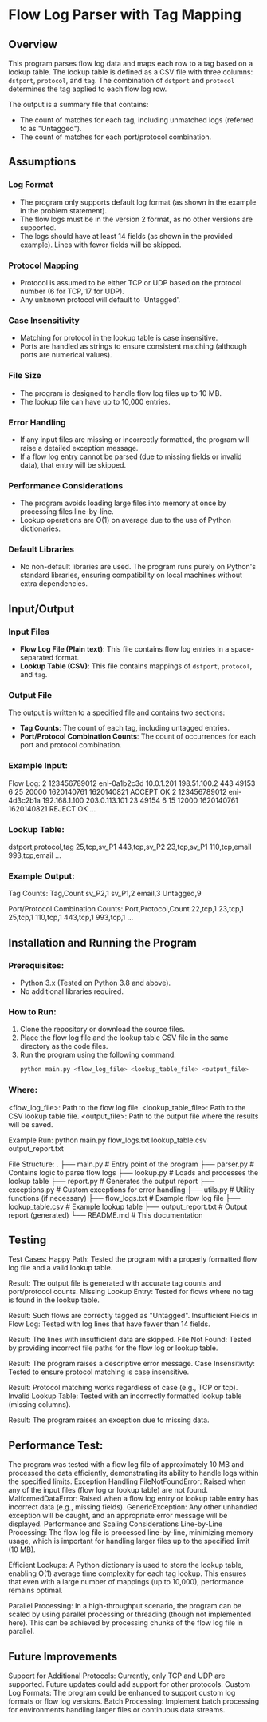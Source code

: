 # Flow Log Parser with Tag Mapping

## Overview
This program parses flow log data and maps each row to a tag based on a lookup table. The lookup table is defined as a CSV file with three columns: `dstport`, `protocol`, and `tag`. The combination of `dstport` and `protocol` determines the tag applied to each flow log row.

The output is a summary file that contains:
- The count of matches for each tag, including unmatched logs (referred to as "Untagged").
- The count of matches for each port/protocol combination.

## Assumptions

### Log Format
- The program only supports default log format (as shown in the example in the problem statement).
- The flow logs must be in the version 2 format, as no other versions are supported.
- The logs should have at least 14 fields (as shown in the provided example). Lines with fewer fields will be skipped.

### Protocol Mapping
- Protocol is assumed to be either TCP or UDP based on the protocol number (6 for TCP, 17 for UDP).
- Any unknown protocol will default to 'Untagged'.

### Case Insensitivity
- Matching for protocol in the lookup table is case insensitive.
- Ports are handled as strings to ensure consistent matching (although ports are numerical values).

### File Size
- The program is designed to handle flow log files up to 10 MB.
- The lookup file can have up to 10,000 entries.

### Error Handling
- If any input files are missing or incorrectly formatted, the program will raise a detailed exception message.
- If a flow log entry cannot be parsed (due to missing fields or invalid data), that entry will be skipped.

### Performance Considerations
- The program avoids loading large files into memory at once by processing files line-by-line.
- Lookup operations are O(1) on average due to the use of Python dictionaries.

### Default Libraries
- No non-default libraries are used. The program runs purely on Python's standard libraries, ensuring compatibility on local machines without extra dependencies.

## Input/Output

### Input Files
- **Flow Log File (Plain text)**: This file contains flow log entries in a space-separated format.
- **Lookup Table (CSV)**: This file contains mappings of `dstport`, `protocol`, and `tag`.

### Output File
The output is written to a specified file and contains two sections:
- **Tag Counts**: The count of each tag, including untagged entries.
- **Port/Protocol Combination Counts**: The count of occurrences for each port and protocol combination.


### Example Input:
Flow Log:
2 123456789012 eni-0a1b2c3d 10.0.1.201 198.51.100.2 443 49153 6 25 20000 1620140761 1620140821 ACCEPT OK
2 123456789012 eni-4d3c2b1a 192.168.1.100 203.0.113.101 23 49154 6 15 12000 1620140761 1620140821 REJECT OK
...

### Lookup Table:
dstport,protocol,tag
25,tcp,sv_P1
443,tcp,sv_P2
23,tcp,sv_P1
110,tcp,email
993,tcp,email
...

### Example Output:
Tag Counts:
Tag,Count
sv_P2,1
sv_P1,2
email,3
Untagged,9

Port/Protocol Combination Counts:
Port,Protocol,Count
22,tcp,1
23,tcp,1
25,tcp,1
110,tcp,1
443,tcp,1
993,tcp,1
...

## Installation and Running the Program

### Prerequisites:
- Python 3.x (Tested on Python 3.8 and above).
- No additional libraries required.

### How to Run:
1. Clone the repository or download the source files.
2. Place the flow log file and the lookup table CSV file in the same directory as the code files.
3. Run the program using the following command:
   ```bash
   python main.py <flow_log_file> <lookup_table_file> <output_file>

### Where:

<flow_log_file>: Path to the flow log file.
<lookup_table_file>: Path to the CSV lookup table file.
<output_file>: Path to the output file where the results will be saved.

Example Run:
python main.py flow_logs.txt lookup_table.csv output_report.txt

File Structure:
.
├── main.py                # Entry point of the program
├── parser.py              # Contains logic to parse flow logs
├── lookup.py              # Loads and processes the lookup table
├── report.py              # Generates the output report
├── exceptions.py          # Custom exceptions for error handling
├── utils.py               # Utility functions (if necessary)
├── flow_logs.txt          # Example flow log file
├── lookup_table.csv       # Example lookup table
├── output_report.txt      # Output report (generated)
└── README.md              # This documentation

## Testing

Test Cases:
Happy Path: Tested the program with a properly formatted flow log file and a valid lookup table.

Result: The output file is generated with accurate tag counts and port/protocol counts.
Missing Lookup Entry: Tested for flows where no tag is found in the lookup table.

Result: Such flows are correctly tagged as "Untagged".
Insufficient Fields in Flow Log: Tested with log lines that have fewer than 14 fields.

Result: The lines with insufficient data are skipped.
File Not Found: Tested by providing incorrect file paths for the flow log or lookup table.

Result: The program raises a descriptive error message.
Case Insensitivity: Tested to ensure protocol matching is case insensitive.

Result: Protocol matching works regardless of case (e.g., TCP or tcp).
Invalid Lookup Table: Tested with an incorrectly formatted lookup table (missing columns).

Result: The program raises an exception due to missing data.

## Performance Test:
The program was tested with a flow log file of approximately 10 MB and processed the data efficiently, demonstrating its ability to handle logs within the specified limits.
Exception Handling
FileNotFoundError: Raised when any of the input files (flow log or lookup table) are not found.
MalformedDataError: Raised when a flow log entry or lookup table entry has incorrect data (e.g., missing fields).
GenericException: Any other unhandled exception will be caught, and an appropriate error message will be displayed.
Performance and Scaling Considerations
Line-by-Line Processing: The flow log file is processed line-by-line, minimizing memory usage, which is important for handling larger files up to the specified limit (10 MB).

Efficient Lookups: A Python dictionary is used to store the lookup table, enabling O(1) average time complexity for each tag lookup. This ensures that even with a large number of mappings (up to 10,000), performance remains optimal.

Parallel Processing: In a high-throughput scenario, the program can be scaled by using parallel processing or threading (though not implemented here). This can be achieved by processing chunks of the flow log file in parallel.

## Future Improvements
Support for Additional Protocols: Currently, only TCP and UDP are supported. Future updates could add support for other protocols.
Custom Log Formats: The program could be enhanced to support custom log formats or flow log versions.
Batch Processing: Implement batch processing for environments handling larger files or continuous data streams.